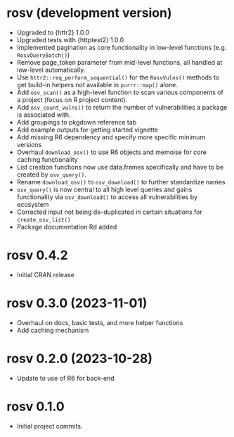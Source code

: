 # rosv (development version)

* Upgraded to {httr2} 1.0.0
* Upgraded tests with {httptest2} 1.0.0
* Implemented pagination as core functionality in low-level functions (e.g. `RosvQueryBatch()`)
* Remove page_token parameter from mid-level functions, all handled at low-level automatically.
* Use `httr2::req_perform_sequential()` for the `RosvVulns()` methods to get build-in helpers not 
available in `purrr::map()` alone.
* Add `osv_scan()` as a high-level function to scan various components of a project (focus on R project content).
* Add `osv_count_vulns()` to return the number of vulnerabilities a package is associated with.
* Add groupings to pkgdown reference tab
* Add example outputs for getting started vignette
* Add missing R6 dependency and specify more specific minimum versions
* Overhaul `download_osv()` to use R6 objects and memoise for core caching functionality
* List creation functions now use data.frames specifically and have to be created by `osv_query()`.
* Rename `download_osv()` to `osv_download()` to further standardize names 
* `osv_query()` is now central to all high level queries and gains functionality via `osv_download()` to access all vulnerabilities by ecosystem
* Corrected input not being de-duplicated in certain situations for `create_osv_list()`
* Package documentation Rd added

# rosv 0.4.2

* Initial CRAN release

# rosv 0.3.0 (2023-11-01)

* Overhaul on docs, basic tests, and more helper functions
* Add caching mechanism

# rosv 0.2.0 (2023-10-28)

* Update to use of R6 for back-end 

# rosv 0.1.0

* Initial project commits.
